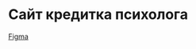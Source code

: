 # Сайт кредитка психолога

[Figma](https://www.figma.com/file/mM44Mnt6x74yC8lPKmHvOx/%D0%A1%D0%B0%D0%B9%D1%82-%D0%A1%D0%BB%D0%B0%D0%B2%D0%B8?type=design&node-id=139-193&mode=design&t=zPmkq3XcIGFBcsbZ-0)
